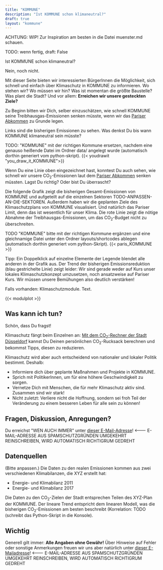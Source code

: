 ```yaml
---
title: "KOMMUNE"
description: "Ist KOMMUNE schon klimaneutral?"
draft: true
layout: "kommune"
---
```


ACHTUNG: WIP! Zur Inspiration am besten in die Datei muenster.md schauen.


TODO: wenn fertig, draft: False

Ist KOMMUNE schon klimaneutral?

Nein, noch nicht.

Mit dieser Seite bieten wir interessierten BürgerInnen die Möglichkeit,
sich schnell und einfach über Klimaschutz in KOMMUNE zu informieren.
Wo stehen wir? Wo müssen wir hin? Was ist momentan die größte Baustelle?
Was plant die Stadt?
Und vor allem: **Erreichen wir unsere gesteckten Ziele?**

Zu Beginn bitten wir Dich, selber einzuschätzen, wie schnell KOMMUNE seine
Treibhausgas-Emissionen senken müsste, wenn wir das [Pariser Abkommen](../../paris-limits) zu Grunde legen.

Links sind die bisherigen Emissionen zu sehen. Was denkst Du bis wann KOMMUNE
klimaneutral sein müsste?

TODO: "KOMMUNE" mit der richtigen Kommune ersetzen,
nachdem eine genauso heißende Datei im Ordner data/ angelegt wurde (automatisch dorthin generiert vom python-skript).
{{< youdrawit "you_draw_it_KOMMUNE">}}

Wenn Du eine Linie oben eingezeichnet hast, konntest Du auch sehen, wie schnell wir unsere CO<sub>2</sub>-Emissionen laut dem [Pariser Abkommen](../../paris-limits) senken müssten. Lagst Du richtig? Oder bist Du überrascht?

Die folgende Grafik zeigt die bisherigen Gesamt-Emissionen von KOMMUNE und aufgeteilt auf die einzelnen Sektoren TODO-ANPASSEN-AN-DIE-SEKTOREN. Außerdem haben wir die geplanten Ziele des Klimaschutzplans von KOMMUNE visualisiert. Und natürlich das Pariser Limit, denn das ist wesentlich für unser Klima. Die rote Linie zeigt die nötige Abnahme der Treibhausgas-Emissionen, um das CO<sub>2</sub>-Budget nicht zu überschreiten.

TODO "KOMMUNE" bitte mit der richtigen Kommune ergänzen und eine gleichnamige
Datei unter den Ordner layouts/shortcodes ablegen (automatisch dorthin generiert vom python-Skript).
{{< paris_KOMMUNE >}}

Tipp: Ein Doppelklick auf einzelne Elemente der Legende blendet alle anderen in der Grafik aus. Der Trend der bisherigen Emissionsreduktion (blau gestrichelte Linie) zeigt leider: Wir sind gerade weder auf Kurs unser lokales Klimaschutzkonzept umzusetzen, noch ansatzweise auf Pariser Kurs. Wir müssen unsere Bemühungen also deutlich verstärken!

Falls vorhanden: Klimaschutzmodule. Text.

{{< modulplot >}}

## Was kann ich tun?

Schön, dass Du fragst!

Klimaschutz fängt beim Einzelnen an: [Mit dem CO<sub>2</sub>-Rechner der Stadt Düsseldorf](https://uba.co2-rechner.de/de_DE/) kannst Du Deinen persönlichen CO<sub>2</sub>-Rucksack berechnen und bekommst Tipps, diesen zu reduzieren.

Klimaschutz wird aber auch entscheidend von nationaler und lokaler Politik bestimmt.
Deshalb:

- Informiere dich über geplante Maßnahmen und Projekte in KOMMUNE.
- Sprich mit PolitikerInnen, um für eine höhere Geschwindigkeit zu sorgen.
- Vernetze Dich mit Menschen, die für mehr Klimaschutz aktiv sind. Zusammen sind wir stark!
- Nicht zuletzt: Verliere nicht die Hoffnung, sondern sei froh Teil der Veränderung zu einem besseren Leben für alle sein zu können!

## Fragen, Diskussion, Anregungen?

Du erreichst "WEN AUCH IMMER" unter [dieser E-Mail-Adresse](mailto:ed.liam@ofni)! <--- E-MAIL-ADRESSE AUS SPAMSCHUTZGRÜNDEN UMGEKEHRT REINSCHREIBEN, WIRD AUTOMATISCH RICHTIGRUM GEDREHT

## Datenquellen

(Bitte anpassen.)
Die Daten zu den realen Emissionen kommen aus zwei verschiedenen Klimabilanzen, die XYZ erstellt hat:

- Energie- und Klimabilanz 2011
- Energie- und Klimabilanz 2017

Die Daten zu den CO<sub>2</sub>-Zielen der Stadt entsprechen Teilen des XYZ-Plan der KOMMUNE.
Der lineare Trend entspricht dem linearen Modell, was die bisherigen CO<sub>2</sub>-Emissionen
am besten beschreibt (Korrelation: TODO (schreibt das Python-Skript in die Konsole).

## Wichtig

Generell gilt immer: **Alle Angaben ohne Gewähr!** Über Hinweise auf
Fehler oder sonstige Anmerkungen freuen wir uns aber natürlich unter [dieser E-Mailadresse](mailto:ed.liam@ofni)!  <--- E-MAIL-ADRESSE AUS SPAMSCHUTZGRÜNDEN UMGEKEHRT REINSCHREIBEN, WIRD AUTOMATISCH RICHTIGRUM GEDREHT

